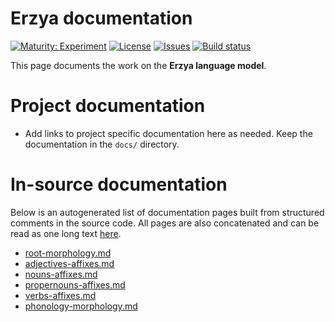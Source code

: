 # Erzya documentation

[![Maturity: Experiment](https://img.shields.io/badge/Maturity-Experiment-black.svg)](https://giellalt.github.io/MaturityClassification.html)
[![License](https://img.shields.io/github/license/giellalt/lang-myv)](https://raw.githubusercontent.com/giellalt/lang-myv/develop/LICENSE)
[![Issues](https://img.shields.io/github/issues/giellalt/lang-myv)](https://github.com/giellalt/lang-myv/issues)
[![Build status](https://github.com/giellalt/lang-myv/workflows/Speller%20CI+CD/badge.svg)](https://github.com/giellalt/lang-myv/actions)

This page documents the work on the **Erzya language model**. 

# Project documentation

* Add links to project specific documentation here as needed. Keep the documentation in the `docs/` directory.

# In-source documentation

Below is an autogenerated list of documentation pages built from structured comments in the source code. All pages are also concatenated and can be read as one long text [here](myv.md).
* [root-morphology.md](root-morphology.md)
* [adjectives-affixes.md](adjectives-affixes.md)
* [nouns-affixes.md](nouns-affixes.md)
* [propernouns-affixes.md](propernouns-affixes.md)
* [verbs-affixes.md](verbs-affixes.md)
* [phonology-morphology.md](phonology-morphology.md)
